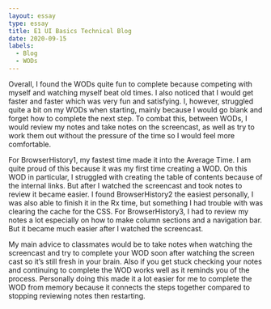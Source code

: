 ```yaml
---
layout: essay
type: essay
title: E1 UI Basics Technical Blog
date: 2020-09-15
labels:
  - Blog
  - WODs
---
```

Overall, I found the WODs quite fun to complete because competing with myself and watching myself beat old times. I also noticed that I would get faster and faster which was very fun and satisfying. I, however, struggled quite a bit on my WODs when starting, mainly because I would go blank and forget how to complete the next step. To combat this, between WODs, I would review my notes and take notes on the screencast, as well as try to work them out without the pressure of the time so I would feel more comfortable.

For BrowserHistory1, my fastest time made it into the Average Time. I am quite proud of this because it was my first time creating a WOD. On this WOD in particular, I struggled with creating the table of contents because of the internal links. But after I watched the screencast and took notes to review it became easier. I found BrowserHistory2 the easiest personally, I was also able to finish it in the Rx time, but something I had trouble with was clearing the cache for the CSS. For BrowserHistory3, I had to review my notes a lot especially on how to make column sections and a navigation bar. But it became much easier after I watched the screencast. 

My main advice to classmates would be to take notes when watching the screencast and try to complete your WOD soon after watching the screen cast so it’s still fresh in your brain. Also if you get stuck checking your notes and continuing to complete the WOD works well as it reminds you of the process. Personally doing this made it  a lot easier for me to complete the WOD from memory because it connects the steps together compared to stopping reviewing notes then restarting.
